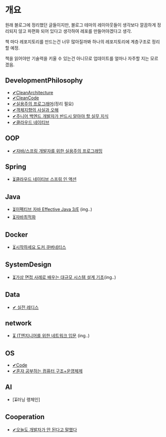 # 개요

원래 블로그에 정리했던 글들이지만, 블로그 테마의 레이아웃들이 생각보다 깔끔하게 정리되지 않고 파편화 되어 있다고 생각하여 레포를 만들어야겠다고 생각.

책 마다 레포지토리를 만드는건 너무 많아질까봐 하나의 레포지토리에 계층구조로 정리할 예정.

책을 읽어야만 기술력을 키울 수 있는건 아니므로 업데이트를 얼마나 자주할 지는 모르겠음.



## DevelopmentPhilosophy

- [✔CleanArchitecture](./DevelopmentPhilosophy/CleanArchitecture/)
- [✔CleanCode](./DevelopmentPhilosophy/CleanCode/)
- [✔실용주의 프로그래머](./DevelopmentPhilosophy/객체지향의사실과오해/)(정리 필요)
- [✔객체지향의 사실과 오해](./DevelopmentPhilosophy/객체지향의사실과오해/)
- [✔주니어 백엔드 개발자가 반드시 알아야 할 실무 지식](./DevelopmentPhilosophy/주니어_백엔드_개발자가_반드시_알아야_할_실무_지식/)
- [✔클라우드 네이티브](./Cloud-Native/클라우드_네이티브/)

## OOP

- [✔자바/스프링 개발자를 위한 실용주의 프로그래밍](./spring/자바-스프링%20개발자를%20위한%20실용주의%20프로그래밍/)

## Spring
- [⏳클라우드 네이티브 스프링 인 액션](./spring/클라우드%20네이티브%20스프링%20인%20액션)

## Java

- [⏳이펙티브 자바 Effective Java 3/E](#) (ing..)
- [⏳자바최적화](./Java/자바최적화/)


## Docker

- [⏳시작하세요 도커 쿠버네티스](./Docker/시작하세요-도커쿠버네티스/)

## SystemDesign

- [⏳가상 면접 사례로 배우는 대규모 시스템 설계 기초](./SystemDesign/가상%20면접%20사례로%20배우는%20대규모%20시스템%20설계%20기초/)(ing..)


## Data

- [✔ 실전 레디스](./redis/실전_레디스/)

## network

- [⏳ IT엔지니어를 위한 네트워크 입문](#) (ing..)

## OS

- [✔Code](#)
- [✔혼자 공부하는 컴퓨터 구조+운영체제](./OS/혼자%20공부하는%20컴퓨터%20구조+운영체제/readme.md)

## AI

- [⏳러닝 랭체인]


## Cooperation

- [✔오늘도 개발자가 안 된다고 말했다](#)
